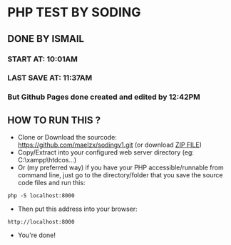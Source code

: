 # PHP TEST BY SODING

## DONE BY ISMAIL
### START AT: 10:01AM
### LAST SAVE AT: 11:37AM

### But Github Pages done created and edited by 12:42PM

## HOW TO RUN THIS ?

- Clone or Download the sourcode: https://github.com/maelzx/sodingv1.git (or download [ZIP FILE](https://github.com/maelzx/sodingv1/archive/master.zip))
- Copy/Extract into your configured web server directory (eg: C:\xampp\htdcos\...)
- Or (my preferred way) if you have your PHP accessible/runnable from command line, just go to the directory/folder that you save the source code files and run this:
```
php -S localhost:8000
```
- Then put this address into your browser:
```
http://localhost:8000
```
- You're done!
